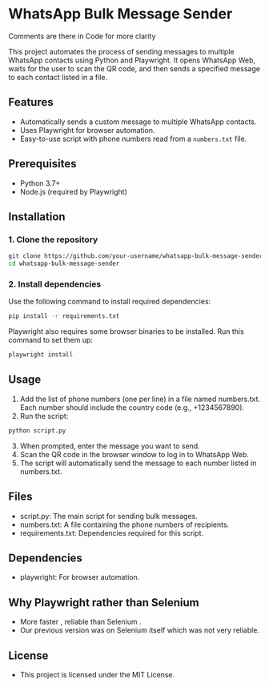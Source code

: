 # WhatsApp Bulk Message Sender
<p>Comments are there in Code for more clarity</p>

This project automates the process of sending messages to multiple WhatsApp contacts using Python and Playwright. It opens WhatsApp Web, waits for the user to scan the QR code, and then sends a specified message to each contact listed in a file.

## Features
- Automatically sends a custom message to multiple WhatsApp contacts.
- Uses Playwright for browser automation.
- Easy-to-use script with phone numbers read from a `numbers.txt` file.

## Prerequisites
- Python 3.7+
- Node.js (required by Playwright)

## Installation

### 1. Clone the repository
```bash
git clone https://github.com/your-username/whatsapp-bulk-message-sender.git
cd whatsapp-bulk-message-sender
```
### 2. Install dependencies
Use the following command to install required dependencies:
```bash
pip install -r requirements.txt
```
Playwright also requires some browser binaries to be installed. Run this command to set them up:
```bash
playwright install
```
## Usage
1. Add the list of phone numbers (one per line) in a file named numbers.txt. Each number should include the country code (e.g., +1234567890).
2. Run the script:
```bash
python script.py
```
3. When prompted, enter the message you want to send.
4. Scan the QR code in the browser window to log in to WhatsApp Web.
5. The script will automatically send the message to each number listed in numbers.txt.

## Files
- script.py: The main script for sending bulk messages.
- numbers.txt: A file containing the phone numbers of recipients.
- requirements.txt: Dependencies required for this script.

## Dependencies
- playwright: For browser automation.

## Why Playwright rather than Selenium
- More faster , reliable than Selenium .
- Our previous version was on Selenium itself which was not very reliable.

## License
- This project is licensed under the MIT License.
